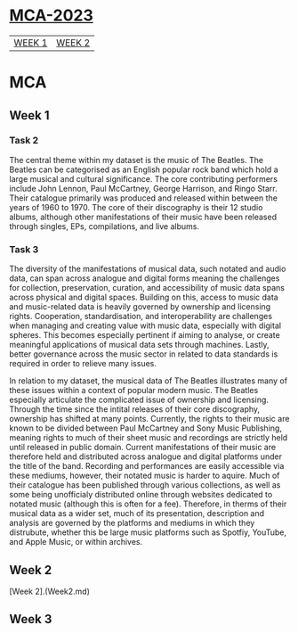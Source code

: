 <h1><a href="https://github.com/EilidhClemie/MCA-2023">MCA-2023</a></h1>
<table id="menu">
    <tr>
      <td id="first"><a href="https://github.com/EilidhClemie/MCA-2023">WEEK 1</a></td>
      <td><a href="https://github.com/EilidhClemie/MCA-2023/LabTasks/week2/week2.html">WEEK 2</a></td>
    </tr>
</table>

# MCA
## Week 1
### Task 2
The central theme within my dataset is the music of The Beatles. The Beatles can be categorised as an English popular rock band which hold a large musical and cultural significance. The core contributing performers include John Lennon, Paul McCartney, George Harrison, and Ringo Starr. Their catalogue primarily was produced and released within between the years of 1960 to 1970. The core of their discography is their 12 studio albums, although other manifestations of their music have been released through singles, EPs, compilations, and live albums.
### Task 3
The diversity of the manifestations of musical data, such notated and audio data, can span across analogue and digital forms meaning the challenges for collection, preservation, curation, and accessibility of music data spans across physical and digital spaces. Building on this, access to music data and music-related data is heavily governed by ownership and licensing rights. Cooperation, standardisation, and interoperability are challenges when managing and creating value with music data, especially with digital spheres. This becomes especially pertinent if aiming to analyse, or create meaningful applications of musical data sets through machines. Lastly, better governance across the music sector in related to data standards is required in order to relieve many issues.

In relation to my dataset, the musical data of The Beatles illustrates many of these issues within a context of popular modern music. The Beatles especially articulate the complicated issue of ownership and licensing. Through the time since the intital releases of their core discography, ownership has shifted at many points. Currently, the rights to their music are known to be divided between Paul McCartney and Sony Music Publishing, meaning rights to much of their sheet music and recordings are strictly held until released in public domain. Current manifestations of their music are therefore held and distributed across analogue and digital platforms under the title of the band. Recording and performances are easily accessible via these mediums, however, their notated music is harder to aquire. Much of their catalogue has been published through various collections, as well as some being unofficialy distributed online through websites dedicated to notated music (although this is often for a fee). Therefore, in therms of their musical data as a wider set, much of its presentation, description and analysis are governed by the platforms and mediums in which they distrubute, whether this be large music platforms such as Spotfiy, YouTube, and Apple Music, or within archives.

## Week 2
[Week 2].(Week2.md)
## Week 3
